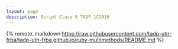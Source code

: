 ```yaml
---
layout: page
description: Script Clase 6 TADP 1C2016
---	 
```

	 
{% remote_markdown https://raw.githubusercontent.com/tadp-utn-frba/tadp-utn-frba.github.io/ruby-multimethods/README.md %}
